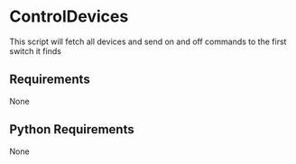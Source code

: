 # ControlDevices #
This script will fetch all devices and send on and off commands to the first switch it finds

## Requirements ##
None

## Python Requirements ##
None
